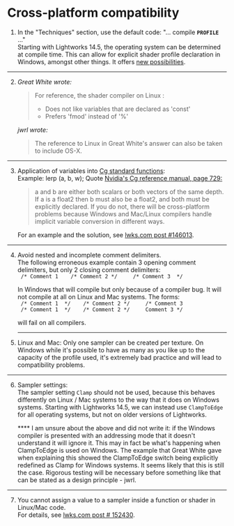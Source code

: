# Cross-platform compatibility

1. In the "Techniques" section, use the default code: "... compile **`PROFILE`** ..."  
   Starting with Lightworks 14.5, the operating system can be determined at compile time.  This can allow for explicit shader profile declaration in Windows, amongst other things.  It offers [new possibilities](../Techniques/README.md). 

---

2. *Great White wrote:*   
   >For reference, the shader compiler on Linux :   
      > - Does not like variables that are declared as 'const'  
      > - Prefers 'fmod' instead of '%'  
 
   *jwrl wrote:*  
      >The reference to Linux in Great White's answer can also be taken to include OS-X.  
   
---

3. Application of variables into [Cg standard functions](../Functions/CG_standard_library/README.md):  
  Example: lerp (a, b, w);
  Quote [Nvidia's Cg reference manual, page 729:](https://www.google.com.au/url?sa=t&rct=j&q=&esrc=s&source=web&cd=3&cad=rja&uact=8&ved=0ahUKEwj5qpif6rHTAhXLF5QKHQ6MCeAQFggwMAI&url=http%3A%2F%2Fdeveloper.download.nvidia.com%2Fcg%2FCg_3.1%2FCg-3.1_April2012_ReferenceManual.pdf&usg=AFQjCNHI5gaVpuvJH6ZO8bnX7BxJGKXr0A)  
   > a and b are either both scalars or both vectors of the same depth.  If a is a float2 then b must also be a float2, and both must be explicitly declared.  If you do not, there will be cross-platform problems because Windows and Mac/Linux compilers handle implicit variable conversion in different ways.
   
   For an example and the solution, see [lwks.com post #146013](https://www.lwks.com/index.php?option=com_kunena&func=view&catid=7&id=143678&limit=15&limitstart=45&Itemid=81#146013).  

---

4. Avoid nested and incomplete comment delimiters.  
   The following erroneous example contain 3 opening comment delimiters, but only 2 closing comment delimiters:  
   ` /* Comment 1    /* Comment 2 */     /* Comment 3  */`  
   
   In Windows that will compile but only because of a compiler bug.  It will not compile at all on Linux and Mac systems.  The forms:  
   ` /* Comment 1  */    /* Comment 2 */     /* Comment 3`  
   ` /* Comment 1  */    /* Comment 2 */     Comment 3 */`  
   
   will fail on all compilers.
   
   ---
   
5. Linux and Mac: Only one sampler can be created per texture.  On Windows while it's possible to have as many as you like up to the capacity of the profile used, it's extremely bad practice and will lead to compatibility problems.

---

6. Sampler settings:  
   The sampler setting `Clamp` should not be used, because this behaves differently on Linux / Mac systems to the way that it does on Windows systems.      Starting with Lightworks 14.5, we can instead use `ClampToEdge` for all operating systems, but not on older versions of Lightworks.  
   
   **** I am unsure about the above and did not write it: if the Windows compiler is presented with an addressing mode that it doesn't understand it will ignore it.  This may in fact be what's happening when ClampToEdge is used on Windows.  The example that Great White gave when explaining this showed the ClampToEdge switch being explicitly redefined as Clamp for Windows systems.  It seems likely that this is still the case.  Rigorous testing will be necessary before something like that can be stated as a design principle - jwrl.
   
---

7. You cannot assign a value to a sampler inside a function or shader in Linux/Mac code.  
   For details, see  [lwks.com post # 152430](https://www.lwks.com/index.php?option=com_kunena&func=view&catid=7&id=143678&limit=15&limitstart=75&Itemid=81#152430).
